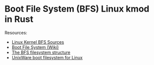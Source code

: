 # Boot File System (BFS) Linux kmod in Rust

Resources:
- [Linux Kernel BFS Sources](https://github.com/torvalds/linux/tree/master/fs/bfs)
- [Boot File System (Wiki)](https://en.wikipedia.org/wiki/Boot_File_System)
- [The BFS filesystem structure](http://martin.hinner.info/fs/bfs/bfs-structure.html)
- [UnixWare boot filesystem for Linux](http://martin.hinner.info/fs/bfs/)
